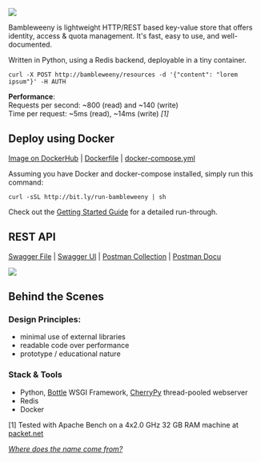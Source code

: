 ![](https://raw.githubusercontent.com/u1i/bambleweeny/master/img/bwy_small.png)

Bambleweeny is lightweight HTTP/REST based key-value store that offers identity, access & quota management. It's fast, easy to use, and well-documented.

Written in Python, using a Redis backend, deployable in a tiny container.

`curl -X POST http://bambleweeny/resources -d '{"content": "lorem ipsum"}' -H AUTH`

**Performance**:  
Requests per second: ~800 (read) and ~140 (write)  
Time per request: ~5ms (read), ~14ms (write) *[1]*

## Deploy using Docker

[Image on DockerHub](https://hub.docker.com/r/u1ih/bambleweeny/tags/) | [Dockerfile](Dockerfile) | [docker-compose.yml](docker-compose.yml) 

Assuming you have Docker and docker-compose installed, simply run this command:

`curl -sSL http://bit.ly/run-bambleweeny | sh`

Check out the [Getting Started Guide](GettingStarted.md) for a detailed run-through.

## REST API

[Swagger File](https://github.com/u1i/bambleweeny/blob/master/swagger.json) | [Swagger UI](http://bambleweeny.sotong.io/) | [Postman Collection](postman_collection.json) | [Postman Docu](https://documenter.getpostman.com/view/1926148/RWaKT8rF)

[![](https://raw.githubusercontent.com/u1i/bambleweeny/master/img/api.png)](http://bambleweeny.sotong.io/)


## Behind the Scenes
### Design Principles:

* minimal use of external libraries
* readable code over performance
* prototype / educational nature

### Stack & Tools

* Python, [Bottle](https://bottlepy.org/) WSGI Framework, [CherryPy](http://cherrypy.org/) thread-pooled webserver
* Redis
* Docker

[1] Tested with Apache Bench on a 4x2.0 GHz 32 GB RAM machine at [packet.net](https://www.packet.net/cloud/servers/x1-small/)

*[Where does the name come from?](http://hitchhikers.wikia.com/wiki/Bambleweeny_57_Submeson_Brain)*
